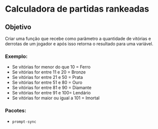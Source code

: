 # Calculadora de partidas rankeadas

## Objetivo

Criar uma função que recebe como parâmetro a quantidade de vitórias e derrotas de um jogador e após isso retorna o resultado para uma variável.


### Exemplo:

* Se vitórias for menor do que 10 = Ferro
* Se vitórias for entre 11 e 20 = Bronze
* Se vitórias for entre 21 e 50 = Prata
* Se vitórias for entre 51 e 80 = Ouro
* Se vitórias for entre 81 e 90 = Diamante
* Se vitórias for entre 91 e 100= Lendário
* Se vitórias for maior ou igual a 101 = Imortal

### Pacotes:

* `prompt-sync`
